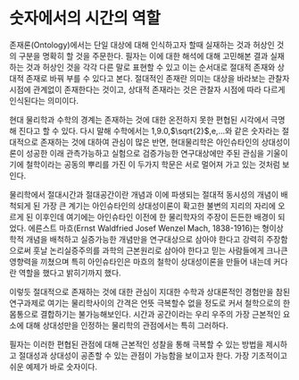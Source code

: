 # 숫자에서의 시간의 역할

존재론(Ontology)에서는 단일 대상에 대해 인식하고자 할때 실재하는 것과 허상인 것의 구분을 명확히 할 것을 주문한다. 필자는 이에 대한 해석에 대해 고민해본 결과 실재하는 것과 허상인 것을 각각 다른 말로 표현할 수 있고 이는 순서대로 절대적 존재와 상대적 존재로 바꿔 부를 수 있다고 본다. 절대적인 존재란 의미는 대상을 바라보는 관찰자 시점에 관계없이 존재한다는 것이고, 상대적 존재라는 것은 관찰자 시점에 따라 다르게 인식된다는 의미이다.

현대 물리학과 수학의 경계는 존재하는 것에 대한 온전하지 못한 편협된 시각에서 극명해 진다고 할 수 있다. 다시 말해 수학에서는 1,9.0,$\sqrt{2}$,e,...와 같은 숫자라는 절대적으로 존재하는 것에 대하여 관심이 많은 반면, 현대물리학은 아인슈타인의 상대성이론이 성공한 이래 관측가능하고 실험으로 검증가능한 연구대상에만 주된 관심을 기울이기에 철학이라는 공동의 뿌리를 가진 이 두가지 학문은 서로 멀어져 가고 있는 것처럼 보인다.

물리학에서 절대시간과 절대공간이란 개념과 이에 파생되는 절대적 동시성의 개념이 배척되게 된 가장 큰 계기는 아인슈타인의 상대성이론이 확고한 불변의 지리의 자리에 오르게 된 이후인데 여기에는 아인슈타인 이전에 한 물리학자의 주장이 든든한 배경이 되었다. 에른스트 마흐(Ernst Waldfried Josef Wenzel Mach, 1838-1916)는 형이상학적 개념을 배척하고 실증가능한 개념만을 연구대상으로 삼아야 한다고 강력히 주장함으로써 훗날 논리실증주의를 과학의 근본원리로 삼아야 한다고 믿는 사람들에게 크나큰 영향력을 끼쳤으며 특히 아인슈타인은 마흐의 철학이 상대성이론을 만들어 내는데 커다란 역할을 했다고 밝히기까지 했다.

이렇듯 절대적으로 존재하는 것에 대한 관심이 지대한 수학과 상대론적인 경험만을 참된 연구과제로 여기는 물리학사이의 간격은 언뜻 극복할수 없을 정도로 커서 철학으로의 한 몸통으로 결합하기는 불가능해보인다. 시간과 공간이라는 우리 우주의 가장 근본적인 요소에 대해 상대성만을 인정하는 물리학의 관점에서는 특히 그러하다.

필자는 이러한 편협된 관점에 대해 근본적인 성찰을 통해 극복할 수 있는 방법을 제시하고 절대성과 상대성이 공존할 수 있는 관점이 가능함을 보이고자 한다. 가장 기초적이고 쉬운 예제가 바로 숫자이다.
